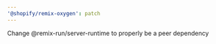 ```yaml
---
'@shopify/remix-oxygen': patch
---
```


Change @remix-run/server-runtime to properly be a peer dependency
